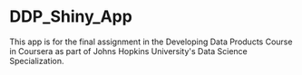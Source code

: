 # DDP_Shiny_App
This app is for the final assignment in the Developing Data Products Course in Coursera as part of Johns Hopkins University's Data Science Specialization. 
